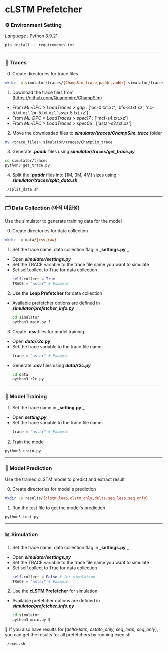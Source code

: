# cLSTM Prefetcher

### ⚙️ Environment Setting
_Language :_ Python 3.9.21
```bash
pip install -r requirements.txt
```
***
### 📁 Traces
0. Create directories for trace files
  ```bash
  mkdir -p simulator/traces/{ChampSim_trace,paddr,vaddr} simulator/traces/paddr/{astar,bc,bfs,cc,mcf,pr,sssp}
  ```
1. Download the trace files from (https://github.com/Quangmire/ChampSim)
- From *ML-DPC > LoadTraces > gap* : ['bc-0.txt.xz', 'bfs-3.txt.xz', 'cc-5.txt.xz', 'pr-5.txt.xz', 'sssp-5.txt.xz']
- From *ML-DPC > LoadTraces > spec17* : ['mcf-s4.txt.xz']
- From *ML-DPC > LoadTraces > spec06* : ['astar-s2.txt.xz']
2. Move the downloaded files to ***simulator/traces/ChampSim_trace*** folder
  ```bash
  mv <trace_files> simulator/traces/ChampSim_trace
  ```
3. Generate ***.paddr*** files using ***simulator/traces/get_trace.py***
  ```bash
  cd simulator/traces
  python3 get_trace.py
  ```
4. Split the _**.paddr**_ files into [1M, 3M, 4M] sizes using ***simulator/traces/split_data.sh***
  ```bash
  ./split_data.sh
  ```
***
### 🗂️ Data Collection (아직 미완성)
Use the simulator to generate training data for the model

0. Create directories for data collection
  ```bash
  mkdir -p data/{csv,raw}
  ```
1. Set the trace name, data collection flag in _**settings.py** _
- Open _**simulator/settings.py**_
- Set the TRACE variable to the trace file name you want to simulate
- Set self.collect to True for data collection
  ```python
  self.collect = True
  TRACE = "astar" # Example
  ```
2. Use the **Leap Prefetcher** for data collection
- Available prefetcher options are defined in _**simulator/prefetcher_info.py**_
  ```bash
  cd simulator
  python3 main.py 3
  ```
3. Create _**.csv**_ files for model training
- Open _**data/r2c.py**_
- Set the trace variable to the trace file name
  ```python
  trace = "astar" # Example
  ```
- Generate ***.csv*** files using ***data/r2c.py***
  ```bash
  cd data
  python3 r2c.py
  ```
***
### 📍 Model Training
1. Set the trace name in _**setting.py** _
- Open _**setting.py**_
- Set the trace variable to the trace file name
  ```python
  trace = "astar" # Example
  ```
2. Train the model
  ```bash
  python3 train.py
  ```
***
### 📍 Model Prediction
Use the trained cLSTM model to predict and extract result

0. Create directories for model's prediction
  ```bash
  mkdir -p results/{clstm_leap,clstm_only,delta,seq_leap,seq_only}
  ```
1. Run the test file to get the model's prediction
  ```bash
  python3 test.py
  ```
***
### 📊 Simulation
1. Set the trace name, data collection flag in _**settings.py** _
- Open _**simulator/settings.py**_
- Set the TRACE variable to the trace file name you want to simulate
- Set self.collect to True for data collection
  ```python
  self.collect = False # for simulation
  TRACE = "astar" # Example
  ```
2. Use the **cLSTM Prefetcher** for simulation
- Available prefetcher options are defined in _**simulator/prefetcher_info.py**_
  ```bash
  cd simulator
  python3 main.py 5
  ```
🔄 If you also have results for [_delta-lstm, cstate_only, seq_leap, seq_only_], you can get the results for all prefetchers by running exec.sh
```bash
./exec.sh
```
 
